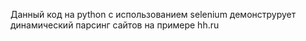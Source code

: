 Данный код на python с использованием selenium демонструрует динамический парсинг сайтов на примере hh.ru

